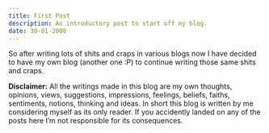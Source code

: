 ```yaml
---
title: First Post
description: An introductory post to start off my blog.
date: 30-01-2008
---
```

So after writing lots of shits and craps in various blogs now I have decided to have my own blog (another one :P) to continue writing those same shits and craps.

**Disclaimer:** All the writings made in this blog are my own thoughts, opinions, views, suggestions, impressions, feelings, beliefs, faiths, sentiments, notions, thinking and ideas. In short this blog is written by me considering myself as its only reader. If you accidently landed on any of the posts here I’m not responsible for its consequences.
